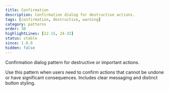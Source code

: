 ```yaml
---
title: Confirmation
description: Confirmation dialog for destructive actions.
tags: [confirmation, destructive, warning]
category: patterns
order: 30
highlightLines: [12-15, 24-32]
status: stable
since: 1.0.0
hidden: false
---
```


Confirmation dialog pattern for destructive or important actions.

Use this pattern when users need to confirm actions that cannot be undone or have significant consequences. Includes clear messaging and distinct button styling.

